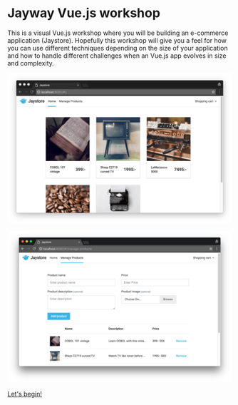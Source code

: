 # Jayway Vue.js workshop

This is a visual Vue.js workshop where you will be building an e-commerce application (Jaystore). Hopefully this workshop will give you a feel for how you can use different techniques depending on the size of your application and how to handle different challenges when an Vue.js app evolves in size and complexity.

![Jaystore product catalog image](/docs/images/jaystore-product-catalog.png)

![Jaystore manage products image](/docs/images/jaystore-manage-products.png)

[Let's begin!](https://jayway.github.io/vue-js-workshop/docs/overview.html)
